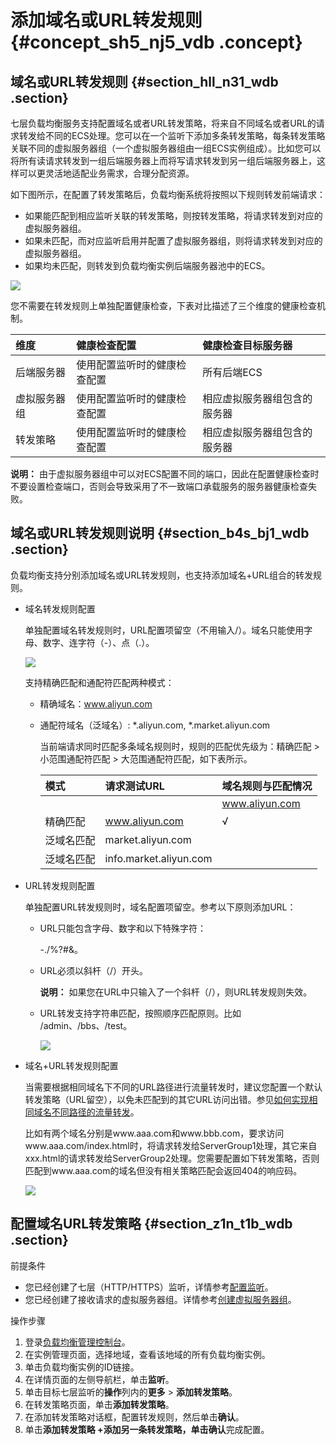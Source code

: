# 添加域名或URL转发规则 {#concept_sh5_nj5_vdb .concept}

## 域名或URL转发规则 {#section_hll_n31_wdb .section}

七层负载均衡服务支持配置域名或者URL转发策略，将来自不同域名或者URL的请求转发给不同的ECS处理。您可以在一个监听下添加多条转发策略，每条转发策略关联不同的虚拟服务器组（一个虚拟服务器组由一组ECS实例组成）。比如您可以将所有读请求转发到一组后端服务器上而将写请求转发到另一组后端服务器上，这样可以更灵活地适配业务需求，合理分配资源。

如下图所示，在配置了转发策略后，负载均衡系统将按照以下规则转发前端请求：

-   如果能匹配到相应监听关联的转发策略，则按转发策略，将请求转发到对应的虚拟服务器组。
-   如果未匹配，而对应监听启用并配置了虚拟服务器组，则将请求转发到对应的虚拟服务器组。
-   如果均未匹配，则转发到负载均衡实例后端服务器池中的ECS。

![](http://static-aliyun-doc.oss-cn-hangzhou.aliyuncs.com/assets/img/4135/2798_zh-CN.png)

您不需要在转发规则上单独配置健康检查，下表对比描述了三个维度的健康检查机制。

|维度|健康检查配置|健康检查目标服务器|
|:-|:-----|:--------|
|后端服务器|使用配置监听时的健康检查配置|所有后端ECS|
|虚拟服务器组|使用配置监听时的健康检查配置|相应虚拟服务器组包含的服务器|
|转发策略|使用配置监听时的健康检查配置|相应虚拟服务器组包含的服务器|

**说明：** 由于虚拟服务器组中可以对ECS配置不同的端口，因此在配置健康检查时不要设置检查端口，否则会导致采用了不一致端口承载服务的服务器健康检查失败。

## 域名或URL转发规则说明 {#section_b4s_bj1_wdb .section}

负载均衡支持分别添加域名或URL转发规则，也支持添加域名+URL组合的转发规则。

-   域名转发规则配置

    单独配置域名转发规则时，URL配置项留空（不用输入/）。域名只能使用字母、数字、连字符（-）、点（.）。

    ![](http://static-aliyun-doc.oss-cn-hangzhou.aliyuncs.com/assets/img/4135/2801_zh-CN.png)

    支持精确匹配和通配符匹配两种模式：

    -   精确域名：www.aliyun.com
    -   通配符域名（泛域名）: \*.aliyun.com, \*.market.aliyun.com

        当前端请求同时匹配多条域名规则时，规则的匹配优先级为：精确匹配 \> 小范围通配符匹配 \> 大范围通配符匹配，如下表所示。

        |模式|请求测试URL|域名规则与匹配情况|
        |:-|:------|:--------|
        | | |www.aliyun.com|\*.aliyun.com|\*.market.aliyun.com|
        |精确匹配|www.aliyun.com|√| | |
        |泛域名匹配|market.aliyun.com| |√| |
        |泛域名匹配|info.market.aliyun.com| | |√|

-   URL转发规则配置

    单独配置URL转发规则时，域名配置项留空。参考以下原则添加URL：

    -   URL只能包含字母、数字和以下特殊字符：

        -./%?\#&。

    -   URL必须以斜杆（/）开头。

        **说明：** 如果您在URL中只输入了一个斜杆（/），则URL转发规则失效。

    -   URL转发支持字符串匹配，按照顺序匹配原则。比如 /admin、/bbs、/test。

        ![](http://static-aliyun-doc.oss-cn-hangzhou.aliyuncs.com/assets/img/4135/2804_zh-CN.png)

-   域名+URL转发规则配置

    当需要根据相同域名下不同的URL路径进行流量转发时，建议您配置一个默认转发策略（URL留空），以免未匹配到的其它URL访问出错。参见[如何实现相同域名不同路径的流量转发](../cn.zh-CN/最佳实践/如何实现相同域名不同路径的流量转发.md#)。

    比如有两个域名分别是www.aaa.com和www.bbb.com，要求访问www.aaa.com/index.html时，将请求转发给ServerGroup1处理，其它来自xxx.html的请求转发给ServerGroup2处理。您需要配置如下转发策略，否则匹配到www.aaa.com的域名但没有相关策略匹配会返回404的响应码。

    ![](http://static-aliyun-doc.oss-cn-hangzhou.aliyuncs.com/assets/img/4135/2807_zh-CN.png)


## 配置域名URL转发策略 {#section_z1n_t1b_wdb .section}

前提条件

-   您已经创建了七层（HTTP/HTTPS）监听，详情参考[配置监听](cn.zh-CN/用户指南/监听/监听介绍.md#)。
-   您已经创建了接收请求的虚拟服务器组。详情参考[创建虚拟服务器组](cn.zh-CN/用户指南/后端服务器/创建虚拟服务器组.md#)。

操作步骤

1.  登录[负载均衡管理控制台](http://slbnew.console.aliyun.com/#/list/cn-hangzhou)。
2.  在实例管理页面，选择地域，查看该地域的所有负载均衡实例。
3.  单击负载均衡实例的ID链接。
4.  在详情页面的左侧导航栏，单击**监听**。
5.  单击目标七层监听的**操作**列内的**更多** \> **添加转发策略**。
6.  在转发策略页面，单击**添加转发策略**。
7.  在添加转发策略对话框，配置转发规则，然后单击**确认**。
8.  单击**添加转发策略 +**添加另一条转发策略，单击**确认**完成配置。

